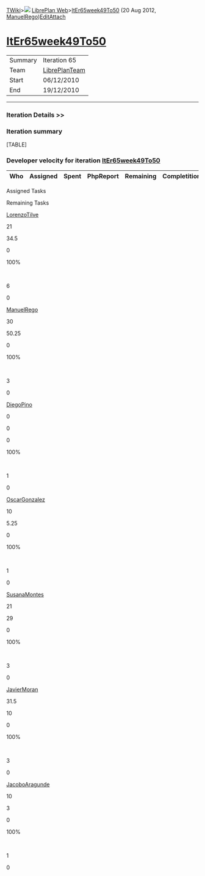 [TWiki](Main_WebHome)&gt;![](/twiki/pub/TWiki/TWikiDocGraphics/web-bg-small.gif) [LibrePlan Web](LibrePlan_WebHome)&gt;[ItEr65week49To50](LibrePlan_ItEr65week49To50 "Topic revision: 3 (20 Aug 2012 - 09:52:25)") (20 Aug 2012, [ManuelRego](Main_ManuelRego))[Edit](LibrePlan_ItEr65week49To50?t=1520343646 "Edit this topic text")[Attach](/twiki/bin/attach/LibrePlan/ItEr65week49To50 "Attach an image or document to this topic")  

 [ItEr65week49To50](LibrePlan_ItEr65week49To50)
===============================================

|         |                                          |
|---------|------------------------------------------|
| Summary | Iteration 65                             |
| Team    | [LibrePlanTeam](LibrePlan_LibrePlanTeam) |
| Start   | 06/12/2010                               |
| End     | 19/12/2010                               |

------------------------------------------------------------------------

[](/twiki/bin/view/LibrePlan)

### Iteration Details &gt;&gt;

###  Iteration summary

[TABLE]

###  Developer velocity for iteration [ItEr65week49To50](LibrePlan_ItEr65week49To50)

| Who | Assigned | Spent | PhpReport | Remaining | Completition |     |
|-----|----------|-------|-----------|-----------|--------------|-----|

Assigned Tasks

Remaining Tasks

[LorenzoTilve](Main_LorenzoTilve)

21

34.5

0

100%

 

6

0

[ManuelRego](Main_ManuelRego)

30

50.25

0

100%

 

3

0

[DiegoPino](Main_DiegoPino)

0

0

0

100%

 

1

0

[OscarGonzalez](Main_OscarGonzalez)

10

5.25

0

100%

 

1

0

[SusanaMontes](Main_SusanaMontes)

21

29

0

100%

 

3

0

[JavierMoran](Main_JavierMoran)

31.5

10

0

100%

 

3

0

[JacoboAragunde](Main_JacoboAragunde)

10

3

0

100%

 

1

0
